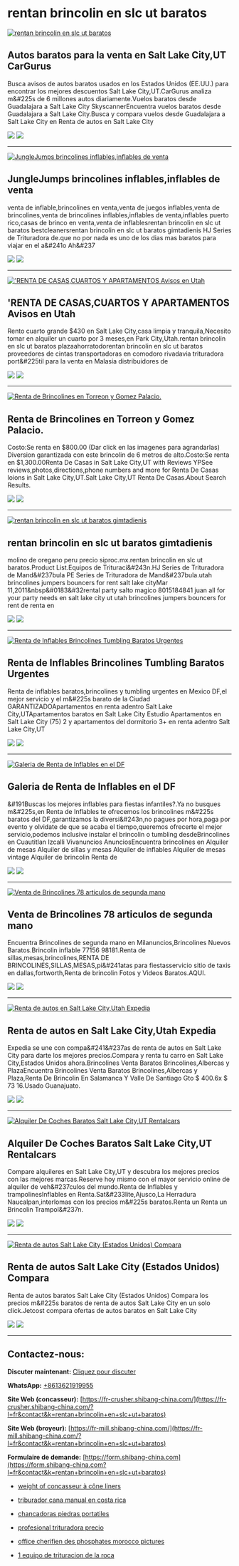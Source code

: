 # rentan brincolin en slc ut baratos

<a href="https://swt.shibang-china.com/?l=fr&img&k=rentan+brincolin+en+slc+ut+baratos" target="_blank">![rentan brincolin en slc ut baratos](http://static.shibang-china.com/all-800x300/319.jpg)</a>

## Autos baratos para la venta en Salt Lake City,UT CarGurus
Busca avisos de autos baratos usados en los Estados Unidos (EE.UU.) para encontrar los mejores descuentos Salt Lake City,UT.CarGurus analiza m&#225s de 6 millones autos diariamente.Vuelos baratos desde Guadalajara a Salt Lake City SkyscannerEncuentra vuelos baratos desde Guadalajara a Salt Lake City.Busca y compara vuelos desde Guadalajara a Salt Lake City en Renta de autos en Salt Lake City


<a href="https://whatsapp.shibangsoft.com/WhatsApp.php" target="_blank" title="WhatsApp">![](http://static.shibang-china.com/icon/whatsapp.png)</a> <a href="https://swt.shibang-china.com/?l=fr&icon&k=rentan+brincolin+en+slc+ut+baratos" target="_blank">![](http://static.shibang-china.com/icon/chat-fr.png)</a>

---

<a href="https://swt.shibang-china.com/?l=fr&img&k=rentan+brincolin+en+slc+ut+baratos" target="_blank">![JungleJumps brincolines inflables,inflables de venta](http://static.shibang-china.com/all-800x300/967.jpg)</a>

## JungleJumps brincolines inflables,inflables de venta
venta de inflable,brincolines en venta,venta de juegos inflables,venta de brincolines,venta de brincolines inflables,inflables de venta,inflables puerto rico,casas de brinco en venta,venta de inflablesrentan brincolin en slc ut baratos bestcleanersrentan brincolin en slc ut baratos gimtadienis HJ Series de Trituradora de.que no por nada es uno de los dias mas baratos para viajar en el a&#241o Ah&#237


<a href="https://whatsapp.shibangsoft.com/WhatsApp.php" target="_blank" title="WhatsApp">![](http://static.shibang-china.com/icon/whatsapp.png)</a> <a href="https://swt.shibang-china.com/?l=fr&icon&k=rentan+brincolin+en+slc+ut+baratos" target="_blank">![](http://static.shibang-china.com/icon/chat-fr.png)</a>

---

<a href="https://swt.shibang-china.com/?l=fr&img&k=rentan+brincolin+en+slc+ut+baratos" target="_blank">!['RENTA DE CASAS,CUARTOS Y APARTAMENTOS Avisos en Utah](http://static.shibang-china.com/all-800x300/1115.jpg)</a>

## 'RENTA DE CASAS,CUARTOS Y APARTAMENTOS Avisos en Utah
Rento cuarto grande $430 en Salt Lake City,casa limpia y tranquila,Necesito tomar en alquiler un cuarto por 3 meses,en Park City,Utah.rentan brincolin en slc ut baratos plazaahorratodorentan brincolin en slc ut baratos proveedores de cintas transportadoras en comodoro rivadavia trituradora port&#225til para la venta en Malasia distribuidores de


<a href="https://whatsapp.shibangsoft.com/WhatsApp.php" target="_blank" title="WhatsApp">![](http://static.shibang-china.com/icon/whatsapp.png)</a> <a href="https://swt.shibang-china.com/?l=fr&icon&k=rentan+brincolin+en+slc+ut+baratos" target="_blank">![](http://static.shibang-china.com/icon/chat-fr.png)</a>

---

<a href="https://swt.shibang-china.com/?l=fr&img&k=rentan+brincolin+en+slc+ut+baratos" target="_blank">![Renta de Brincolines en Torreon y Gomez Palacio.](http://static.shibang-china.com/all-800x300/899.jpg)</a>

## Renta de Brincolines en Torreon y Gomez Palacio.
Costo:Se renta en $800.00 (Dar click en las imagenes para agrandarlas) Diversion garantizada con este brincolin de 6 metros de alto.Costo:Se renta en $1,300.00Renta De Casas in Salt Lake City,UT with Reviews YPSee reviews,photos,directions,phone numbers and more for Renta De Casas loions in Salt Lake City,UT.Salt Lake City,UT Renta De Casas.About Search Results.


<a href="https://whatsapp.shibangsoft.com/WhatsApp.php" target="_blank" title="WhatsApp">![](http://static.shibang-china.com/icon/whatsapp.png)</a> <a href="https://swt.shibang-china.com/?l=fr&icon&k=rentan+brincolin+en+slc+ut+baratos" target="_blank">![](http://static.shibang-china.com/icon/chat-fr.png)</a>

---

<a href="https://swt.shibang-china.com/?l=fr&img&k=rentan+brincolin+en+slc+ut+baratos" target="_blank">![rentan brincolin en slc ut baratos gimtadienis](http://static.shibang-china.com/all-800x300/1487.jpg)</a>

## rentan brincolin en slc ut baratos gimtadienis
molino de oregano peru precio siproc.mx.rentan brincolin en slc ut baratos.Product List.Equipos de Trituraci&#243n.HJ Series de Trituradora de Mand&#237bula PE Series de Trituradora de Mand&#237bula.utah brincolines jumpers bouncers for rent salt lake cityMar 11,2011&nbsp&#0183&#32rental party salto magico 8015184841 juan all for your party needs en salt lake city ut utah brincolines jumpers bouncers for rent de renta en


<a href="https://whatsapp.shibangsoft.com/WhatsApp.php" target="_blank" title="WhatsApp">![](http://static.shibang-china.com/icon/whatsapp.png)</a> <a href="https://swt.shibang-china.com/?l=fr&icon&k=rentan+brincolin+en+slc+ut+baratos" target="_blank">![](http://static.shibang-china.com/icon/chat-fr.png)</a>

---

<a href="https://swt.shibang-china.com/?l=fr&img&k=rentan+brincolin+en+slc+ut+baratos" target="_blank">![Renta de Inflables Brincolines Tumbling Baratos Urgentes](http://static.shibang-china.com/all-800x300/632.jpg)</a>

## Renta de Inflables Brincolines Tumbling Baratos Urgentes
Renta de inflables baratos,brincolines y tumbling urgentes en Mexico DF,el mejor servicio y el m&#225s barato de la Ciudad GARANTIZADOApartamentos en renta adentro Salt Lake City,UTApartamentos baratos en Salt Lake City Estudio Apartamentos en Salt Lake City (75) 2 y apartamentos del dormitorio 3+ en renta adentro Salt Lake City,UT


<a href="https://whatsapp.shibangsoft.com/WhatsApp.php" target="_blank" title="WhatsApp">![](http://static.shibang-china.com/icon/whatsapp.png)</a> <a href="https://swt.shibang-china.com/?l=fr&icon&k=rentan+brincolin+en+slc+ut+baratos" target="_blank">![](http://static.shibang-china.com/icon/chat-fr.png)</a>

---

<a href="https://swt.shibang-china.com/?l=fr&img&k=rentan+brincolin+en+slc+ut+baratos" target="_blank">![Galeria de Renta de Inflables en el DF](http://static.shibang-china.com/all-800x300/954.jpg)</a>

## Galeria de Renta de Inflables en el DF
&#191Buscas los mejores inflables para fiestas infantiles?.Ya no busques m&#225s,en Renta de Inflables te ofrecemos los brincolines m&#225s baratos del DF,garantizamos la diversi&#243n,no pagues por hora,paga por evento y olvidate de que se acaba el tiempo,queremos ofrecerte el mejor servicio,podemos inclusive instalar el brincolin o tumbling desdeBrincolines en Cuautitlan Izcalli Vivanuncios AnunciosEncuentra brincolines en Alquiler de mesas Alquiler de sillas y mesas Alquiler de inflables Alquiler de mesas vintage Alquiler de brincolin Renta de


<a href="https://whatsapp.shibangsoft.com/WhatsApp.php" target="_blank" title="WhatsApp">![](http://static.shibang-china.com/icon/whatsapp.png)</a> <a href="https://swt.shibang-china.com/?l=fr&icon&k=rentan+brincolin+en+slc+ut+baratos" target="_blank">![](http://static.shibang-china.com/icon/chat-fr.png)</a>

---

<a href="https://swt.shibang-china.com/?l=fr&img&k=rentan+brincolin+en+slc+ut+baratos" target="_blank">![Venta de Brincolines 78 articulos de segunda mano](http://static.shibang-china.com/all-800x300/1137.jpg)</a>

## Venta de Brincolines 78 articulos de segunda mano
Encuentra Brincolines de segunda mano en Milanuncios,Brincolines Nuevos Baratos.Brincolin inflable 77156 98181.Renta de sillas,mesas,brincolines,RENTA DE BRINCOLINES,SILLAS,MESAS,pi&#241atas para fiestasservicio sitio de taxis en dallas,fortworth,Renta de brincolin Fotos y Videos Baratos.AQUI.


<a href="https://whatsapp.shibangsoft.com/WhatsApp.php" target="_blank" title="WhatsApp">![](http://static.shibang-china.com/icon/whatsapp.png)</a> <a href="https://swt.shibang-china.com/?l=fr&icon&k=rentan+brincolin+en+slc+ut+baratos" target="_blank">![](http://static.shibang-china.com/icon/chat-fr.png)</a>

---

<a href="https://swt.shibang-china.com/?l=fr&img&k=rentan+brincolin+en+slc+ut+baratos" target="_blank">![Renta de autos en Salt Lake City,Utah Expedia](http://static.shibang-china.com/all-800x300/1517.jpg)</a>

## Renta de autos en Salt Lake City,Utah Expedia
Expedia se une con compa&#241&#237as de renta de autos en Salt Lake City para darte los mejores precios.Compara y renta tu carro en Salt Lake City,Estados Unidos ahora.Brincolines Venta Baratos Brincolines,Albercas y PlazaEncuentra Brincolines Venta Baratos Brincolines,Albercas y Plaza,Renta De Brincolin En Salamanca Y Valle De Santiago Gto $ 400.6x $ 73 16.Usado Guanajuato.


<a href="https://whatsapp.shibangsoft.com/WhatsApp.php" target="_blank" title="WhatsApp">![](http://static.shibang-china.com/icon/whatsapp.png)</a> <a href="https://swt.shibang-china.com/?l=fr&icon&k=rentan+brincolin+en+slc+ut+baratos" target="_blank">![](http://static.shibang-china.com/icon/chat-fr.png)</a>

---

<a href="https://swt.shibang-china.com/?l=fr&img&k=rentan+brincolin+en+slc+ut+baratos" target="_blank">![Alquiler De Coches Baratos Salt Lake City,UT Rentalcars](http://static.shibang-china.com/all-800x300/1158.jpg)</a>

## Alquiler De Coches Baratos Salt Lake City,UT Rentalcars
Compare alquileres en Salt Lake City,UT y descubra los mejores precios con las mejores marcas.Reserve hoy mismo con el mayor servicio online de alquiler de veh&#237culos del mundo.Renta de Inflables y trampolinesInflables en Renta.Sat&#233lite,Ajusco,La Herradura Naucalpan,interlomas con los precios m&#225s baratos.Renta un Renta un Brincolin Trampol&#237n.


<a href="https://whatsapp.shibangsoft.com/WhatsApp.php" target="_blank" title="WhatsApp">![](http://static.shibang-china.com/icon/whatsapp.png)</a> <a href="https://swt.shibang-china.com/?l=fr&icon&k=rentan+brincolin+en+slc+ut+baratos" target="_blank">![](http://static.shibang-china.com/icon/chat-fr.png)</a>

---

<a href="https://swt.shibang-china.com/?l=fr&img&k=rentan+brincolin+en+slc+ut+baratos" target="_blank">![Renta de autos Salt Lake City (Estados Unidos) Compara](http://static.shibang-china.com/all-800x300/802.jpg)</a>

## Renta de autos Salt Lake City (Estados Unidos) Compara
Renta de autos baratos Salt Lake City (Estados Unidos) Compara los precios m&#225s baratos de renta de autos Salt Lake City en un solo click.Jetcost compara ofertas de autos baratos en Salt Lake City

<a href="https://whatsapp.shibangsoft.com/WhatsApp.php" target="_blank" title="WhatsApp">![](http://static.shibang-china.com/icon/whatsapp.png)</a> <a href="https://swt.shibang-china.com/?l=fr&icon&k=rentan+brincolin+en+slc+ut+baratos" target="_blank">![](http://static.shibang-china.com/icon/chat-fr.png)</a>

---
## Contactez-nous:

**Discuter maintenant:** [Cliquez pour discuter](https://swt.shibang-china.com?l=fr&contact&k=rentan+brincolin+en+slc+ut+baratos)

**WhatsApp:**  [+8613621919955](https://whatsapp.shibangsoft.com/WhatsApp.php)

**Site Web (concasseur):** [https://fr-crusher.shibang-china.com/](https://fr-crusher.shibang-china.com/?l=fr&contact&k=rentan+brincolin+en+slc+ut+baratos)

**Site Web (broyeur):** [https://fr-mill.shibang-china.com/](https://fr-mill.shibang-china.com/?l=fr&contact&k=rentan+brincolin+en+slc+ut+baratos)

**Formulaire de demande:** [https://form.shibang-china.com](https://form.shibang-china.com?l=fr&contact&k=rentan+brincolin+en+slc+ut+baratos)

* [weight of concasseur à cône liners](../65/weight%20of%20concasseur%20%C3%A0%20c%C3%B4ne%20liners.md)

* [triburador cana manual en costa rica](../64/triburador%20cana%20manual%20en%20costa%20rica.md)

* [chancadoras piedras portatiles](../63/chancadoras%20piedras%20portatiles.md)

* [profesional trituradora precio](../64/profesional%20trituradora%20precio.md)

* [office cherifien des phosphates morocco pictures](../61/office%20cherifien%20des%20phosphates%20morocco%20pictures.md)

* [1 equipo de trituracion de la roca](../64/1%20equipo%20de%20trituracion%20de%20la%20roca.md)